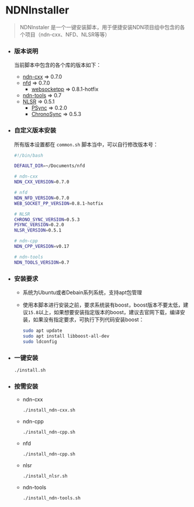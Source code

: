 # NDNInstaller

> NDNInstaler 是一个一键安装脚本，用于便捷安装NDN项目组中包含的各个项目（ndn-cxx、NFD、NLSR等等）

- ### 版本说明

  当前脚本中包含的各个库的版本如下：

  - [ndn-cxx](https://github.com/named-data/ndn-cxx/releases) => 0.7.0
  - [nfd](https://github.com/named-data/NFD/releases) => 0.7.0
    - [websocketpp](https://github.com/cawka/websocketpp/releases) => 0.8.1-hotfix 
  - [ndn-tools](https://github.com/named-data/ndn-tools/releases) => 0.7
  - [NLSR](https://github.com/named-data/NLSR/releases) => 0.5.1
    - [PSync](https://github.com/named-data/PSync/releases) => 0.2.0
    - [ChronoSync](https://github.com/named-data/ChronoSync/releases) => 0.5.3

- ### 自定义版本安装

  所有版本设置都在 `common.sh` 脚本当中，可以自行修改版本号：

  ```bash
  #!/bin/bash
  
  DEFAULT_DIR=~/Documents/nfd
  
  # ndn-cxx
  NDN_CXX_VERSION=0.7.0
  
  # nfd
  NDN_NFD_VERSION=0.7.0
  WEB_SOCKET_PP_VERSION=0.8.1-hotfix 
  
  # NLSR
  CHRONO_SYNC_VERSION=0.5.3
  PSYNC_VERSION=0.2.0
  NLSR_VERSION=0.5.1
  
  # ndn-cpp
  NDN_CPP_VERSION=v0.17
  
  # ndn-tools
  NDN_TOOLS_VERSION=0.7
  ```

  

- ### 安装要求

  - 系统为Ubuntu或者Debain系列系统，支持apt包管理

  - 使用本脚本进行安装之前，要求系统装有boost，boost版本不要太低，建议`15.8`以上，如果想要安装指定版本的boost，建议去官网下载，编译安装，如果没有指定要求，可执行下列代码安装boost：

    ```bash
    sudo apt update
    sudo apt install libboost-all-dev
    sudo ldconfig
    ```

- ### 一键安装

  ```bash
  ./install.sh
  ```

- ### 按需安装

  - ndn-cxx

    ```bash
    ./install_ndn-cxx.sh
    ```

  - ndn-cpp

    ```bash
    ./install_ndn-cpp.sh
    ```

  - nfd

    ```bash
    ./install_ndn-cpp.sh
    ```

  - nlsr

    ```bash
    ./install_nlsr.sh
    ```

  - ndn-tools

    ```bash
    ./install_ndn-tools.sh
    ```

    


